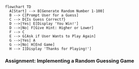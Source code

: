 ```mermaid
flowchart TD
  A[Start] --> B[Generate Random Number 1-100]
  B --> C[Prompt User for a Guess]
  C --> D{Is Guess Correct?}
  D -->|Yes| E[Display 'You Win!']
  D -->|No| F[Give Hint: Higher or Lower]
  F --> C
  E --> G[Ask if User Wants to Play Again]
  G -->|Yes| A
  G -->|No| H[End Game]
  H --> I[Display 'Thanks for Playing!']
```

### Assignment: Implementing a Random Guessing Game  
